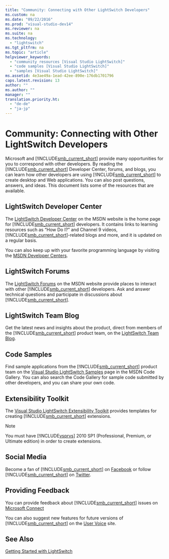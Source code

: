 ```yaml
---
title: "Community: Connecting with Other LightSwitch Developers"
ms.custom: na
ms.date: "09/22/2016"
ms.prod: "visual-studio-dev14"
ms.reviewer: na
ms.suite: na
ms.technology: 
  - "lightswitch"
ms.tgt_pltfrm: na
ms.topic: "article"
helpviewer_keywords: 
  - "community resources [Visual Studio LightSwitch]"
  - "code samples [Visual Studio LightSwitch]"
  - "samples [Visual Studio LightSwitch]"
ms.assetid: 4e3ae49a-1ead-42ee-890e-176db1701796
caps.latest.revision: 13
author: ""
ms.author: ""
manager: ""
translation.priority.ht: 
  - "de-de"
  - "ja-jp"
---
```

# Community: Connecting with Other LightSwitch Developers
Microsoft and [!INCLUDE[smb_current_short](../vs140/includes/smb_current_short_md.md)] provide many opportunities for you to correspond with other developers. By reading the [!INCLUDE[smb_current_short](../vs140/includes/smb_current_short_md.md)] Developer Center, forums, and blogs, you can learn how other developers are using [!INCLUDE[smb_current_short](../vs140/includes/smb_current_short_md.md)] to create desktop and Web applications. You can also post questions, answers, and ideas. This document lists some of the resources that are available.  
  
## LightSwitch Developer Center  
 The [LightSwitch Developer Center](http://go.microsoft.com/fwlink/?LinkId=132603) on the MSDN website is the home page for [!INCLUDE[smb_current_short](../vs140/includes/smb_current_short_md.md)] developers. It contains links to learning resources such as “How Do I?” and Channel 9 videos, [!INCLUDE[smb_current_short](../vs140/includes/smb_current_short_md.md)]-related blogs and more, and it is updated on a regular basis.  
  
 You can also keep up with your favorite programming language by visiting the [MSDN Developer Centers](http://go.microsoft.com/fwlink/?LinkId=150459).  
  
## LightSwitch Forums  
 The [LightSwitch Forums](http://go.microsoft.com/fwlink/?LinkId=132604) on the MSDN website provide places to interact with other [!INCLUDE[smb_current_short](../vs140/includes/smb_current_short_md.md)] developers. Ask and answer technical questions and participate in discussions about [!INCLUDE[smb_current_short](../vs140/includes/smb_current_short_md.md)].  
  
## LightSwitch Team Blog  
 Get the latest news and insights about the product, direct from members of the [!INCLUDE[smb_current_short](../vs140/includes/smb_current_short_md.md)] product team, on the [LightSwitch Team Blog](http://go.microsoft.com/fwlink/?LinkId=180661).  
  
## Code Samples  
 Find sample applications from the [!INCLUDE[smb_current_short](../vs140/includes/smb_current_short_md.md)] product team on the [Visual Studio LightSwitch Samples](http://go.microsoft.com/fwlink/?LinkID=208915) page in the MSDN Code Gallery. You can also search the Code Gallery for sample code submitted by other developers, and you can share your own code.  
  
## Extensibility Toolkit  
 The [Visual Studio LightSwitch Extensibility Toolkit](http://go.microsoft.com/fwlink/?LinkID=248549) provides templates for creating [!INCLUDE[smb_current_short](../vs140/includes/smb_current_short_md.md)] extensions.  
  
> [!NOTE]
>  You must have [!INCLUDE[vsprvs](../vs140/includes/vsprvs_md.md)] 2010 SP1 (Professional, Premium, or Ultimate edition) in order to create extensions.  
  
## Social Media  
 Become a fan of [!INCLUDE[smb_current_short](../vs140/includes/smb_current_short_md.md)] on [Facebook](http://go.microsoft.com/fwlink/?LinkID=209001) or follow [!INCLUDE[smb_current_short](../vs140/includes/smb_current_short_md.md)] on [Twitter](http://go.microsoft.com/fwlink/?LinkID=209002).  
  
## Providing Feedback  
 You can provide feedback about [!INCLUDE[smb_current_short](../vs140/includes/smb_current_short_md.md)] issues on [Microsoft Connect](http://go.microsoft.com/fwlink/?LinkID=150463)  
  
 You can also suggest new features for future versions of [!INCLUDE[smb_current_short](../vs140/includes/smb_current_short_md.md)] on the [User Voice](http://visualstudio.uservoice.com/forums/121579-visual-studio) site.  
  
## See Also  
 [Getting Started with LightSwitch](../vs140/getting-started-with-lightswitch.md)